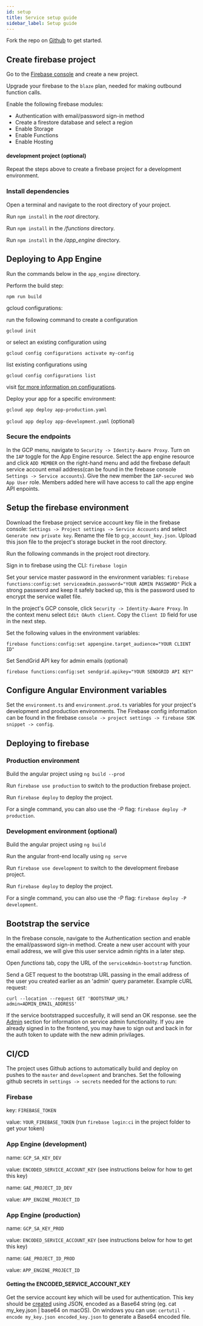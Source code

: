 ```yaml
---
id: setup
title: Service setup guide
sidebar_label: Setup guide
---
```


Fork the repo on [Github](https://github.com/turtlecoin/trtl-apps) to get started.

## Create firebase project

Go to the [Firebase console](https://console.firebase.google.com) and create a new project.

Upgrade your firebase to the `blaze` plan, needed for making outbound function calls.

Enable the following firebase modules:

- Authentication with email/password sign-in method
- Create a firestore database and select a region
- Enable Storage
- Enable Functions
- Enable Hosting

#### development project (optional)

Repeat the steps above to create a firebase project for a development environment.

### Install dependencies

Open a terminal and navigate to the root directory of your project.

Run `npm install` in the *root* directory.

Run `npm install` in the */functions* directory.

Run `npm install` in the */app_engine* directory.

## Deploying to App Engine

Run the commands below in the `app_engine` directory.

Perform the build step:

  `npm run build`

gcloud configurations:

  run the following command to create a configuration

  `gcloud init`

  or select an existing configuration using

  `gcloud config configurations activate my-config`

  list existing configurations using

  `gcloud config configurations list`

  visit [for more information on configurations](https://cloud.google.com/sdk/gcloud/reference/config/configurations).

Deploy your app for a specific environment:

  `gcloud app deploy app-production.yaml`

  `gcloud app deploy app-development.yaml` (optional)

### Secure the endpoints

In the GCP menu, navigate to `Security -> Identity-Aware Proxy`. Turn on the `IAP` toggle for the App Engine resource.
Select the app engine resource and click `ADD MEMBER` on the right-hand menu and add the firebase default service account email address(can be found in the firebase console `Settings -> Service accounts`). Give the new member the `IAP-secured Web App User` role. Members added here will have access to call the app engine API enpoints.

## Setup the firebase environment

Download the firebase project service account key file in the firebase console: `Settings -> Project settings -> Service Accounts` and select `Generate new private key`. Rename the file to `gcp_account_key.json`. Upload this json file to the project's storage bucket in the root directory.

Run the following commands in the project root directory.

Sign in to firebase using the CLI: `firebase login`

Set your service master password in the environment variables: `firebase functions:config:set serviceadmin.password="YOUR ADMIN PASSWORD"`
Pick a strong password and keep it safely backed up, this is the password used to encrypt the service wallet file.

In the project's GCP console, click `Security -> Identity-Aware Proxy`. In the context menu select `Edit OAuth client`. Copy the `Client ID` field for use in the next step.

Set the following values in the environment variables:

`firebase functions:config:set appengine.target_audience="YOUR CLIENT ID"`

Set SendGrid API key for admin emails (optional)

`firebase functions:config:set sendgrid.apikey="YOUR SENDGRID API KEY"`

## Configure Angular Environment variables

Set the `environment.ts` and `environment.prod.ts` variables for your project's development and production environments. The Firebase config information can be found in the firebase `console -> project settings -> firebase SDK snippet -> config`.

## Deploying to firebase

### Production environment

Build the angular project using `ng build --prod`

Run `firebase use production` to switch to the production firebase project.

Run `firebase deploy` to deploy the project.

For a single command, you can also use the -P flag: `firebase deploy -P production`.

### Development environment (optional)

Build the angular project using `ng build`

Run the angular front-end locally using `ng serve`

Run `firebase use development` to switch to the development firebase project.

Run `firebase deploy` to deploy the project.

For a single command, you can also use the -P flag: `firebase deploy -P development`.

## Bootstrap the service

In the firebase console, navigate to the Authentication section and enable the email/password sign-in method. Create a new user account with your email address, we will give this user service admin rights in a later step.

Open *functions* tab, copy the URL of the `serviceAdmin-bootstrap` function.

Send a GET request to the bootstrap URL passing in the email address of the user you created earlier as an 'admin' query parameter. Example cURL request:

`curl --location --request GET 'BOOTSTRAP_URL?admin=ADMIN_EMAIL_ADDRESS'`

If the service bootstrapped succesfully, it will send an OK response. see the [Admin](service/admin.md) section for information on service admin functionality. If you are already signed in to the frontend, you may have to sign out and back in for the auth token to update with the new admin privilages.

## CI/CD

The project uses Github actions to automatically build and deploy on pushes to the `master` and `development` and branches. Set the following github secrets in `settings -> secrets` needed for the actions to run:

### Firebase

key: `FIREBASE_TOKEN`

value: `YOUR_FIREBASE_TOKEN` (run `firebase login:ci` in the project folder to get your token)

### App Engine (development)

name: `GCP_SA_KEY_DEV`

value: `ENCODED_SERVICE_ACCOUNT_KEY` (see instructions below for how to get this key)

name: `GAE_PROJECT_ID_DEV`

value: `APP_ENGINE_PROJECT_ID`

### App Engine (production)

name: `GCP_SA_KEY_PROD`

value: `ENCODED_SERVICE_ACCOUNT_KEY` (see instructions below for how to get this key)

name: `GAE_PROJECT_ID_PROD`

value: `APP_ENGINE_PROJECT_ID`

#### Getting the ENCODED_SERVICE_ACCOUNT_KEY

Get the service account key which will be used for authentication. This key should be [created](https://cloud.google.com/iam/docs/creating-managing-service-account-keys) using JSON, encoded as a Base64 string (eg. cat my_key.json | base64 on macOS). On windows you can use: `certutil -encode my_key.json encoded_key.json` to generate a Base64 encoded file.